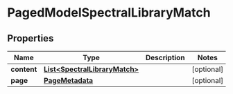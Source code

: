 

# PagedModelSpectralLibraryMatch


## Properties

| Name | Type | Description | Notes |
|------------ | ------------- | ------------- | -------------|
|**content** | [**List&lt;SpectralLibraryMatch&gt;**](SpectralLibraryMatch.md) |  |  [optional] |
|**page** | [**PageMetadata**](PageMetadata.md) |  |  [optional] |




